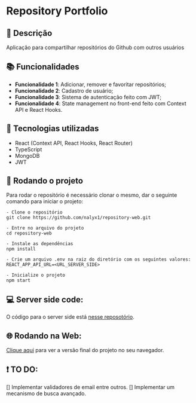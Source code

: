 # Repository Portfolio

## :memo: Descrição

<p>Aplicação para compartilhar repositórios do Github com outros usuários</p>

## :books: Funcionalidades

-   <b>Funcionalidade 1</b>: Adicionar, remover e favoritar repositórios;
-   <b>Funcionalidade 2</b>: Cadastro de usuário;
-   <b>Funcionalidade 3</b>: Sistema de autenticação feito com JWT;
-   <b>Funcionalidade 4</b>: State management no front-end feito com Context API e React Hooks.

## :wrench: Tecnologias utilizadas

-   React (Context API, React Hooks, React Router)
-   TypeScript
-   MongoDB
-   JWT

## :rocket: Rodando o projeto

Para rodar o repositório é necessário clonar o mesmo, dar o seguinte comando para iniciar o projeto:

```
- Clone o repositório
git clone https://github.com/nalyx1/repository-web.git

- Entre no arquivo do projeto
cd repository-web

- Instale as dependências
npm install

- Crie um arquivo .env na raiz do diretório com os seguintes valores:
REACT_APP_API_URL=<URL_SERVER_SIDE>

- Inicialize o projeto
npm start

```

## :computer: Server side code:

O código para o server side está <a href="https://github.com/nalyx1/repository-server" target="_blank">nesse reposotório</a>.

## :globe_with_meridians: Rodando na Web:

<a href="https://repository-web.herokuapp.com/" target="_blank">Clique aqui</a> para ver a versão final do projeto no seu navegador.

## :exclamation: TO DO:

[] Implementar validadores de email entre outros.
[] Implementar um mecanismo de busca avançado.
<!-- ## :soon: Implementação futura
* O que será implementado na próxima sprint? -->

<!-- ## :dart: Status do projeto -->
